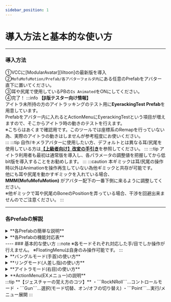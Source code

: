 ```yaml
---
sidebar_position: 1
---
```


# 導入方法と基本的な使い方
----
### 導入方法
①VCCに[ModularAvatar][liltoon]の最新版を導入  
②```MofuMofuMotion/Prefab/各アバターフォルダ内```にある任意のPrefabをアバター直下に置いてください。  
③耳や尻尾で使用しているPBの```Is Animated```をONにしてください。  
④完了！
:::info
**【β版テスター向け情報】**  
アイトラ未所持の方のアイトラッキングのテスト用に**EyerackingTest Prefab**を用意しています。  
Prefabをアバター内に入れるとActionMenuにEyerackingTestという項目が増えますので、そこからアイトラ時の動きのテストを行えます。  
※こちらはあくまで確認用です。このツールでは座標系のRemapを行っていない為、実際のアイトラの動きはしませんが参考程度にお使いください。  
:::
:::tip
自作/キメラアバターに使用したい方、デフォルトとは異なる耳/尻尾を使用している方は[**【上級者向け】改変の手引き**](/docs/ModificationGuide)を参照してください。
:::
:::tip
アイトラ利用者も最初は通常版を導入し、各パラメータの調整値を把握してから低bit版を導入することをお勧めします。
:::
:::caution
本ギミックは耳/尻尾の操作時以外はAnimationを操作再生していない為他ギミックと共存が可能です。  
他にも耳や尻尾を動かすギミックを入れている場合、**MMM(MofuMofuMotion)** がアバター配下の一番下側に来るように調整してください。  
※他ギミックで耳や尻尾のBoneのPositionを弄っている場合、干渉を回避出来ませんのでご注意ください。
:::

----
### 各Prefabの解説
<details>
<summary>**各Prefabの簡単な説明**</summary>
- **01_MMM**
    - **24bit**
    - 通常版です。FloatingMenuでの操作とActionMenuでの操作が可能です。
    - デスクトップモードではActionMenuでの操作のみとなります。
    <br/>
- **02_MMM_Lite**
    - **14bit**
    - 軽量版です。耳/尻尾はFloatingMenuでの操作のみ可能となります。(ActionメニューはUIカラー変更、もふもふ音設定、Localのアイトラモード設定を使用可能)
    - アイトラ可動域の調整値は一度試して値を覚えていればMA Parametersから初期値として設定可能です。
    - デスクトップモードは非対応となります。
    <br/>
- **03_MMM_SuperLite**
    - **5bit**
    - **Lite**から更にUIカラー変更機能、もふもふ音設定を外したバージョンです。(ActionメニューはLocalのもふもふ音設定/アイトラモード設定を使用可能)
    - UIカラー値は一度試して値を覚えていればMA Parametersから初期値として設定可能です。
    - ※【各種初期値設定できるParameterについて】の項目を参照
    <br/>
- **04_MMM_EyeModeOnly_2bit**
    - **2bit**
    - **SuperLite**をアイトラモード限定にしたバージョンです。
    <br/>
- **05_MMM_EyeModeOnly_0bit**
    - **0bit**
    - **04_MMM_EyeModeOnly_2bit**から、更にオンオフ機能、モード切替の保存機能を外したバージョンです。
    - このPrefabのみメニュー非展開状態では待機状態のリングが表示されなくなっています。(常時表示されると視界の邪魔になるため)
    - このPrefabのみデスクトップモードでもメニュー展開も行えますが操作はできません。
    <br/>
- **06_MMM_ActionMenuOnly**
    - **20bit**
    - **通常版**からFloatingMenu機能を外し、ActionMenuからの操作のみにしたバージョンです。
    - デスクトップ/VR対応です。
    - UIカラー変更は尻尾を触れ合った際のFlowerParticleに反映されます。
    <br/>
</details>

<details>
<summary>**各Prefabの機能対応表**</summary>

**【記号解説】**  
〇：VRC内で設定可能  
△：アップロード時のみ設定可能  
**【用語】**  
AM：ActionMenu  
FM：FloatingMenu  

|**機能**|**通常版**　　　|**Lite**　　　|**SuperLite**|**EyeModeOnly_2bit**|**EyeModeOnly_0bit**|**ActionMenuOnly**|
|:---|:---:|:---:|:---:|:---:|:---:|:---:|  
|最大消費パラメーター数|24bit|14bit|5bit|2bit|0bit|20bit|  
|待機状態選択可能箇所|5箇所<br/>・右目<br/>・両腕<br/>・両人差し指|5箇所<br/>・右目<br/>・両腕<br/>・両人差し指|5箇所<br/>・右目<br/>・両腕<br/>・両人差し指|1箇所<br/>・右目|1箇所<br/>・右目|0箇所|  
|Motion Reset(固定解除)<br/>※AM操作時のみ|◯|||||◯|  
|けもみみ操作|◯|||||◯|  
|尻尾操作|◯|||||◯|  
|色変更<br/>(FM/パーティクル)|◯|◯|△|△|△|◯|  
|もふもふ音制御(Global)|◯|◯|△|△|△|△|  
|もふもふ音制御(Local)|◯|◯|◯|◯|◯|◯|  
|**【ビルド時のみ】**<br/>音符パーティクル制御|△|△|△|△|△|△|  
|**【アイトラ時のみ】**<br/>アイトラ可動域<br/>調整|◯|△|△|△|△||  
|**【アイトラ時のみ】**<br/>サブメニュー押下<br/>時間調整|◯|◯|◯|◯|△||  
|**【アイトラ時のみ】 【Localのみ】**<br/>FMサイズ変更|〇|〇|〇|〇|〇||  
|**【アイトラ時のみ】 【Localのみ】**<br/>FM位置変更|〇|〇|〇|〇|〇||  
|**【アイトラ時のみ】 【Localのみ】**<br/>FM奥行き変更|〇|〇|〇|〇|〇||  
</details>
----
### 基本的な使い方
:::note 
※各モードそれぞれ対応した手/目でしか操作が行えません。  
※FloatingMenuは自身のみ操作可能です。  
:::

<details>
<summary>**バングルモード(手首)の使い方**</summary>

※通常版/Lite/SuperLite限定  

**【バングルモード(右手)】**   
**[起動/終了]**  
```右手RockNRoll + 左手Gun```  
左手人差し指で右手首のContactに触れてください。  

**[FloatingMenu展開]**  
```左手RockNRoll + 右手Point```  
左手は起動時のみ。右手はPointにしている間FloatingMenuが展開されます。  
中央のリング内に右手人差し指を置くことで対応したモードの動作が行えます。  

**[モード切替]**  
右手人差し指でFloatingMenu右上の小さい方のアイコンを押下してください。  


**【バングルモード(左手)】**  
それぞれ **バングルモード(右手)** と逆のハンドジェスチャー/Contact位置になります。  
:::caution
本ギミックはIKを利用し同期を行うことでEXParameterの削減を行っています。  
そのため激しい動きや回線によっては同期ずれが発生することがあります。予めご了承ください。  
※特に **バングル/リングモードでメニューを展開中(ワールド固定する際)に手を動かしているとメニュー位置の同期ズレが発生します。**  
　メニュー展開中はなるべく手を動かさないようにしてください。  
:::
</details>

<details>
<summary>**リングモード(人差し指)の使い方**</summary>

※通常版/Lite/SuperLite限定  

**【リングモード(右指)】**  
**[起動/終了]**  
```右手RockNRoll + 左手Gun```  
左手人差し指で右手人差し指のContactに触れてください。  

他の操作はバングルモード(右手)と同様です。  

**【リングモード(左指)】**  
それぞれ **リングモード(右手)** と逆のハンドジェスチャー/Contactになります。  
:::caution
本ギミックはIKを利用し同期を行うことでEXParameterの削減を行っています。  
そのため激しい動きや回線によっては同期ずれが発生することがあります。予めご了承ください。  
※特に **バングル/リングモードでメニューを展開中(ワールド固定する際)に手を動かしているとメニュー位置の同期ズレが発生します。**  
　メニュー展開中はなるべく手を動かさないようにしてください。  
:::
</details>

<details>
<summary>**アイトラモード(右目)の使い方**</summary>

※ActionMenuOnly版以外

**【アイトラモード】**  
**[起動/終了]**  
```右手Gun + 左手RockNRoll```  
右手人差し指で右目横のContactに触れてください。  

**[メニュー展開]**  
```右手Point + 左手RockNRoll```  
左手は起動時のみ。右手はPointにしている間メニューが展開されます。  
メニュー展開後は自動でアイトラでの操作が有効となります。  

**[モード切替]**  
メニュー右上の小さい方のアイコンを1秒以上(設定変更可)見つめると切り替えられます。  
</details>

<details>
<summary>**ActionMenu(EXメニュー)の説明**</summary>

- **[Motion Reset]**
    - けもみみと尻尾を動かしている際に位置をリセットします。
- **[KemoMimiMotion]/[TailMimiMotion]**
    - けもみみと尻尾をActionMenuから操作します。(FloatingMenu操作時はそちらが優先されます。)
- **[Change Color]**
    - フローティングメニュー/FlowerParticleの色変更を行います。
- **[FluffyTouchAudio]**  
もふもふ音の設定です。
    - **[FluffyTouchAudio Active]**
        - 耳や尻尾で触った際の音を有効化します。<br/>
        この音声はParticle同様、操作中の部位が何かに触れている際のみ有効になります。
    - **[Enable Self Sound]**
        - 自身でも音を聞こえるようにするかの設定です。
- **[[Local] EyeMenu Adjustment]**  
※Localでのみアイトラモード時の見え方を変更する設定項目です。
     - **[Eye Movement Range]**
        - アイトラの可動域の調整を行います。<br/>
        可動域を調整する際は専用オーバーレイが表示されます。<br/>
        アイトラのParameterに合わせて、外円が1.0/内側が0.7のラインを表しています。<br/>
        サブメニューアイコンにPointerを合わせられるように可動域を調整してください。<br/>
        **※Remoteには設定した倍率のみが同期されます。**
    - **[SubMenu Switching Change HoldTime]**
        - アイトラ使用時のモード切替時に何秒選択し続けたら切り替わるかの時間設定です。<br/>
        0%で1F、100%で1秒で切り替わります。
    - **[EyeMenu Resize]**
        - アイトラモード時のFloatingMenuのサイズを変更します。
    - **[EyeMenu Reposition]**
        - アイトラモード時のFloatingMenuの表示位置を変更します。
    - **[EyeMenu Redepth]**
        - アイトラモード時のFloatingMenuの奥行きを変更します。
:::tip
**【アイトラ可動域の調整について】**  
アイトラモードでメニュー展開後、ActionMenuから[Eye Movement Range]を選択し  
精一杯右上(SubMenuの位置)を向いた状態が丁度SubMenuの位置と重なる様に範囲調整します。  

**【アイトラモード時の位置調整(Local)について】**  
アイトラモード時のFloatingMenuのPointerは視線の先に動くのではなく、VRCFTから送られるOSCデータを元に動いています。  
つまり、**どこにFloatingMenuを動かしてもPointerの動き方は変わりません。**  
上記を念頭に置いて調整してください。
:::
</details>
:::tip
**【ジェスチャーの覚え方のコツ】**  
・```RockNRoll```…コントロールモード  
・```Gun```…選択(モード切替、オン/オフの切り替え)  
・```Point```…実行/メニュー展開  
:::